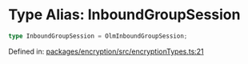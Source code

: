 # Type Alias: InboundGroupSession

```ts
type InboundGroupSession = OlmInboundGroupSession;
```

Defined in: [packages/encryption/src/encryptionTypes.ts:21](https://github.com/towns-protocol/towns/blob/0db1fd0ac7258e8db8cedfb6183e8eade8284fa1/packages/encryption/src/encryptionTypes.ts#L21)
